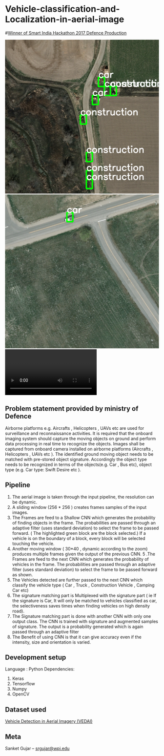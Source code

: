 # Vehicle-classification-and-Localization-in-aerial-image
#[Winner of Smart India Hackathon 2017 Defence Production](https://innovate.mygov.in/sih2017/)


![](main.png)
![](img2.png)
![](Final_SIH.mp4)
## Problem statement provided by ministry of Defence
Airborne platforms e.g. Aircrafts , Helicopters , UAVs etc are
used for surveillance and reconnaissance activities. It is
required that the onboard imaging system should capture the
moving objects on ground and perform data processing in
real time to recognize the objects. Images shall be captured
from onboard camera installed on airborne platforms
(Aircrafts , Helicopters , UAVs etc ). The identified ground
moving object needs to be matched with pre-stored object
signature. Accordingly the object type needs to be recognized
in terms of the objects(e.g. Car , Bus etc), object type (e.g.
Car type: Swift Desire etc ).


## Pipeline
1. The aerial image is taken through the input pipeline, the resolution can be dynamic.
2. A sliding window  (256 * 256 ) creates frames samples of the input images.
3. The Frames are feed to a Shallow CNN which generates the probability of finding objects in the frame. The probabilities are passed through an adaptive filter (uses standard deviation) to select the frame to be passed forward. ( The highlighted green block are the block selected.)
If a vehicle is on the boundary of a block, every block will be selected touching the  vehicle.  
4. Another moving window ( 30*40 , dynamic according to the zoom) produces multiple frames given the output of the previous CNN.
5 .The Frames are feed to the next CNN which generates the probability of vehicles in the frame. The probabilities are passed through an adaptive filter (uses standard deviation) to select the frame to be passed forward as shown.
6. The Vehicles detected are further passed to the next CNN which classify the vehicle type ( Car , Truck , Construction Vehicle , Camping Car etc)
7. The signature matching part is Multiplexed with the signature part ( ie If the signature is Car, It will only be matched to vehicles classified as car, the selectiveness saves times when finding vehicles on high density road).
8. The Signature matching part is done with another CNN with only one output class. The CNN is trained with signature and augmented samples of signature. The output is a probability generated which is again passed through an adaptive filter
9. The Benefit of using CNN is that it can give accuracy even if the intensity, size and orientation is varied.


## Development setup

Language  : Python
Dependencies:
1. Keras
2. Tensorflow
3. Numpy
4. OpenCV


## Dataset used
[Vehicle Detection in Aerial Imagery (VEDAI)](https://downloads.greyc.fr/vedai/)  


## Meta
Sanket Gujar  – srgujar@wpi.edu



